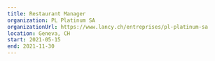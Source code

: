 ```yaml
---
title: Restaurant Manager
organization: PL Platinum SA
organizationUrl: https://www.lancy.ch/entreprises/pl-platinum-sa
location: Geneva, CH
start: 2021-05-15
end: 2021-11-30
---
```


